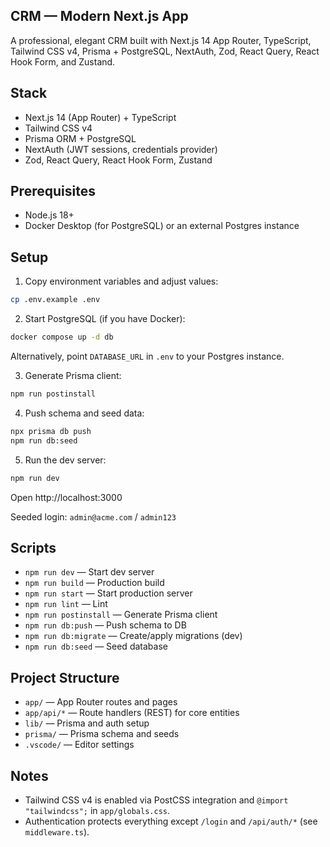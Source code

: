## CRM — Modern Next.js App

A professional, elegant CRM built with Next.js 14 App Router, TypeScript, Tailwind CSS v4, Prisma + PostgreSQL, NextAuth, Zod, React Query, React Hook Form, and Zustand.

## Stack

- Next.js 14 (App Router) + TypeScript
- Tailwind CSS v4
- Prisma ORM + PostgreSQL
- NextAuth (JWT sessions, credentials provider)
- Zod, React Query, React Hook Form, Zustand

## Prerequisites

- Node.js 18+
- Docker Desktop (for PostgreSQL) or an external Postgres instance

## Setup

1. Copy environment variables and adjust values:

```bash
cp .env.example .env
```

2. Start PostgreSQL (if you have Docker):

```bash
docker compose up -d db
```

Alternatively, point `DATABASE_URL` in `.env` to your Postgres instance.

3. Generate Prisma client:

```bash
npm run postinstall
```

4. Push schema and seed data:

```bash
npx prisma db push
npm run db:seed
```

5. Run the dev server:

```bash
npm run dev
```

Open http://localhost:3000

Seeded login: `admin@acme.com` / `admin123`

## Scripts

- `npm run dev` — Start dev server
- `npm run build` — Production build
- `npm run start` — Start production server
- `npm run lint` — Lint
- `npm run postinstall` — Generate Prisma client
- `npm run db:push` — Push schema to DB
- `npm run db:migrate` — Create/apply migrations (dev)
- `npm run db:seed` — Seed database

## Project Structure

- `app/` — App Router routes and pages
- `app/api/*` — Route handlers (REST) for core entities
- `lib/` — Prisma and auth setup
- `prisma/` — Prisma schema and seeds
- `.vscode/` — Editor settings

## Notes

- Tailwind CSS v4 is enabled via PostCSS integration and `@import "tailwindcss";` in `app/globals.css`.
- Authentication protects everything except `/login` and `/api/auth/*` (see `middleware.ts`).
